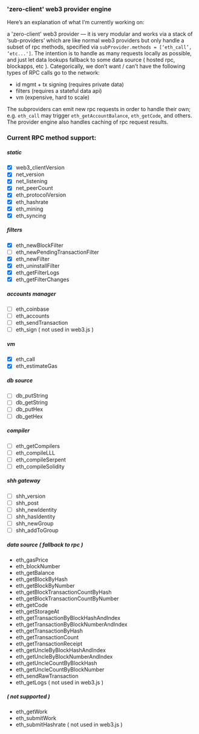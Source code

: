 ### 'zero-client' web3 provider engine

Here’s an explanation of what I’m currently working on:

a 'zero-client' web3 provider — it is very modular and works via a stack of ‘sub-providers’ which are like normal web3 providers but only handle a subset of rpc methods,
specified via `subProvider.methods = [‘eth_call’, ’etc...']`.
The intention is to handle as many requests locally as possible, and just let data lookups fallback to some data source ( hosted rpc, blockapps, etc ).
Categorically, we don’t want / can’t have the following types of RPC calls go to the network:
* id mgmt + tx signing (requires private data)
* filters (requires a stateful data api)
* vm (expensive, hard to scale)

The subproviders can emit new rpc requests in order to handle their own;  e.g. `eth_call` may trigger `eth_getAccountBalance`, `eth_getCode`, and others.
The provider engine also handles caching of rpc request results.


### Current RPC method support:

##### static
- [x] web3_clientVersion
- [x] net_version
- [x] net_listening
- [x] net_peerCount
- [x] eth_protocolVersion
- [x] eth_hashrate
- [x] eth_mining
- [x] eth_syncing

##### filters
- [x] eth_newBlockFilter
- [ ] eth_newPendingTransactionFilter
- [x] eth_newFilter
- [x] eth_uninstallFilter
- [x] eth_getFilterLogs
- [x] eth_getFilterChanges

##### accounts manager
- [ ] eth_coinbase
- [ ] eth_accounts
- [ ] eth_sendTransaction
- [ ] eth_sign ( not used in web3.js )

##### vm
- [x] eth_call
- [x] eth_estimateGas

##### db source
- [ ] db_putString
- [ ] db_getString
- [ ] db_putHex
- [ ] db_getHex

##### compiler
- [ ] eth_getCompilers
- [ ] eth_compileLLL
- [ ] eth_compileSerpent
- [ ] eth_compileSolidity

##### shh gateway
- [ ] shh_version
- [ ] shh_post
- [ ] shh_newIdentity
- [ ] shh_hasIdentity
- [ ] shh_newGroup
- [ ] shh_addToGroup

##### data source ( fallback to rpc )
* eth_gasPrice
* eth_blockNumber
* eth_getBalance
* eth_getBlockByHash
* eth_getBlockByNumber
* eth_getBlockTransactionCountByHash
* eth_getBlockTransactionCountByNumber
* eth_getCode
* eth_getStorageAt
* eth_getTransactionByBlockHashAndIndex
* eth_getTransactionByBlockNumberAndIndex
* eth_getTransactionByHash
* eth_getTransactionCount
* eth_getTransactionReceipt
* eth_getUncleByBlockHashAndIndex
* eth_getUncleByBlockNumberAndIndex
* eth_getUncleCountByBlockHash
* eth_getUncleCountByBlockNumber
* eth_sendRawTransaction
* eth_getLogs ( not used in web3.js )

##### ( not supported )
* eth_getWork
* eth_submitWork
* eth_submitHashrate ( not used in web3.js )
